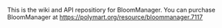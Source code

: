 This is the wiki and API repositiory for BloomManager. You can purchase BloomManager at https://polymart.org/resource/bloommanager.7117
